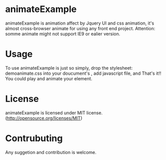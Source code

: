 animateExample
==============
animateExample is animation affect by Jquery UI and css animation, it's almost cross-browser animate for using any front end project. Attention: somme animate might not support IE9 or ealier version.

Usage
==============
To use animateExample is just so simply, drop the stylesheet: demoanimate.css into your doucument's <head>, add javascript file, and That's it!! You could play and animate your element.

License
==============
animateExample is licensed under MIT license. (http://opensource.org/licenses/MIT)

Contrubuting
==============
Any suggetion and contribution is welcome.
